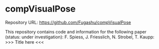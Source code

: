 # compVisualPose

Repository URL: https://github.com/Fugashu/compVisualPose

This repository contains code and information for the following paper (status: under investigation):
F. Spiess, J. Friesslich, N. Strobel, T. Kaupp: >>> Title here <<<
